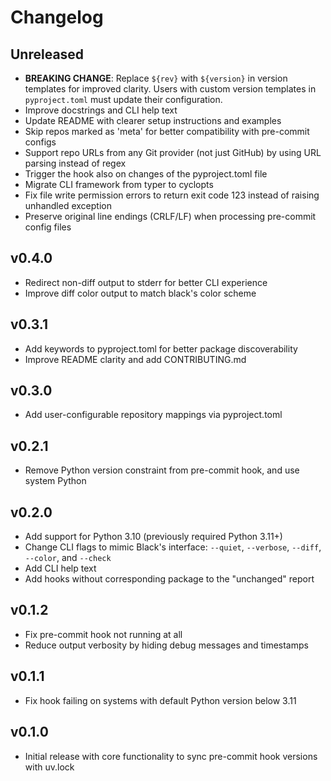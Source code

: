 # Changelog

## Unreleased

- **BREAKING CHANGE**:
  Replace `${rev}` with `${version}` in version templates for improved clarity.
  Users with custom version templates in `pyproject.toml` must update their configuration.
- Improve docstrings and CLI help text
- Update README with clearer setup instructions and examples
- Skip repos marked as 'meta' for better compatibility with pre-commit configs
- Support repo URLs from any Git provider (not just GitHub) by using URL parsing instead of regex
- Trigger the hook also on changes of the pyproject.toml file
- Migrate CLI framework from typer to cyclopts
- Fix file write permission errors to return exit code 123 instead of raising unhandled exception
- Preserve original line endings (CRLF/LF) when processing pre-commit config files

## v0.4.0

- Redirect non-diff output to stderr for better CLI experience
- Improve diff color output to match black's color scheme

## v0.3.1

- Add keywords to pyproject.toml for better package discoverability
- Improve README clarity and add CONTRIBUTING.md

## v0.3.0

- Add user-configurable repository mappings via pyproject.toml

## v0.2.1

- Remove Python version constraint from pre-commit hook, and use system Python

## v0.2.0

- Add support for Python 3.10 (previously required Python 3.11+)
- Change CLI flags to mimic Black's interface: `--quiet`, `--verbose`, `--diff`, `--color`, and `--check`
- Add CLI help text
- Add hooks without corresponding package to the "unchanged" report

## v0.1.2

- Fix pre-commit hook not running at all
- Reduce output verbosity by hiding debug messages and timestamps

## v0.1.1

- Fix hook failing on systems with default Python version below 3.11

## v0.1.0

- Initial release with core functionality to sync pre-commit hook versions with uv.lock
